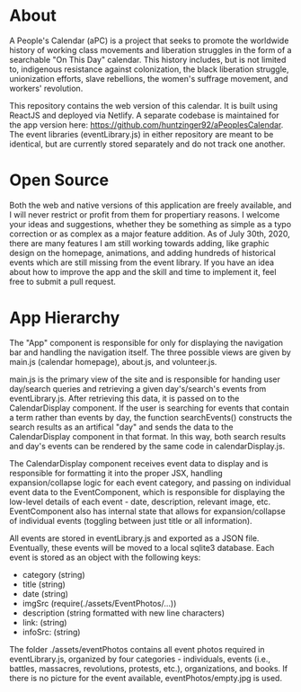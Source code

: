 # About
A People's Calendar (aPC) is a project that seeks to promote the worldwide history of working class movements and liberation struggles in the form of a searchable "On This Day" calendar. This history includes, but is not limited to, indigenous resistance against colonization, the black liberation struggle, unionization efforts, slave rebellions, the women's suffrage movement, and workers' revolution.

This repository contains the web version of this calendar. It is built using ReactJS and deployed via Netlify. A separate codebase is maintained for the app version here: https://github.com/huntzinger92/aPeoplesCalendar. The event libraries (eventLibrary.js) in either repository are meant to be identical, but are currently stored separately and do not track one another.

# Open Source
Both the web and native versions of this application are freely available, and I will never restrict or profit from them for propertiary reasons. I welcome your ideas and suggestions, whether they be something as simple as a typo correction or as complex as a major feature addition. As of July 30th, 2020, there are many features I am still working towards adding, like graphic design on the homepage, animations, and adding hundreds of historical events which are still missing from the event library. If you have an idea about how to improve the app and the skill and time to implement it, feel free to submit a pull request.

# App Hierarchy

The "App" component is responsible for only for displaying the navigation bar and handling the navigation itself. The three possible views are given by main.js (calendar homepage), about.js, and volunteer.js.

main.js is the primary view of the site and is responsible for handing user day/search queries and retrieving a given day's/search's events from eventLibrary.js. After retrieving this data, it is passed on to the CalendarDisplay component. If the user is searching for events that contain a term rather than events by day, the function searchEvents() constructs the search results as an artifical "day" and sends the data to the CalendarDisplay component in that format. In this way, both search results and day's events can be rendered by the same code in calendarDisplay.js.

The CalendarDisplay component receives event data to display and is responsible for formatting it into the proper JSX, handling expansion/collapse logic for each event category, and passing on individual event data to the EventComponent, which is responsible for displaying the low-level details of each event - date, description, relevant image, etc. EventComponent also has internal state that allows for expansion/collapse of individual events (toggling between just title or all information).

All events are stored in eventLibrary.js and exported as a JSON file. Eventually, these events will be moved to a local sqlite3 database. Each event is stored as an object with the following keys:
- category (string)
- title (string)
- date (string)
- imgSrc (require(./assets/EventPhotos/...))
- description (string formatted with new line characters)
- link: (string)
- infoSrc: (string)

The folder ./assets/eventPhotos contains all event photos required in eventLibrary.js, organized by four categories - individuals, events (i.e., battles, massacres, revolutions, protests, etc.), organizations, and books. If there is no picture for the event available, eventPhotos/empty.jpg is used.
